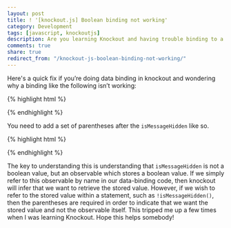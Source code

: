 ```yaml
---
layout: post
title: ! '[knockout.js] Boolean binding not working'
category: Development
tags: [javascript, knockoutjs]
description: Are you learning Knockout and having trouble binding to a Boolean value? You're probably making a very simple mistake...
comments: true
share: true
redirect_from: "/knockout-js-boolean-binding-not-working/"
---
```

Here's a quick fix if you’re doing data binding in knockout and wondering why a binding like the following isn’t working:

{% highlight html %}
<div data-bind="visible: !isMessageHidden">

<script>
// In your view model
self.isMessageHidden: ko.observable(true) };
// ...
</script>
{% endhighlight %}

You need to add a set of parentheses after the `isMessageHidden` like so.

{% highlight html %}
<div data-bind="visible: !isMessageHidden()">
{% endhighlight %}

The key to understanding this is understanding that `isMessageHidden` is not a boolean value, but an observable which stores a boolean value. If we simply refer to this observable by name in our data-binding code, then knockout will infer that we want to retrieve the stored value. However, if we wish to refer to the stored value within a statement, such as `!isMessageHidden()`, then the parentheses are required in order to indicate that we want the stored value and not the observable itself. This tripped me up a few times when I was learning Knockout. Hope this helps somebody!

